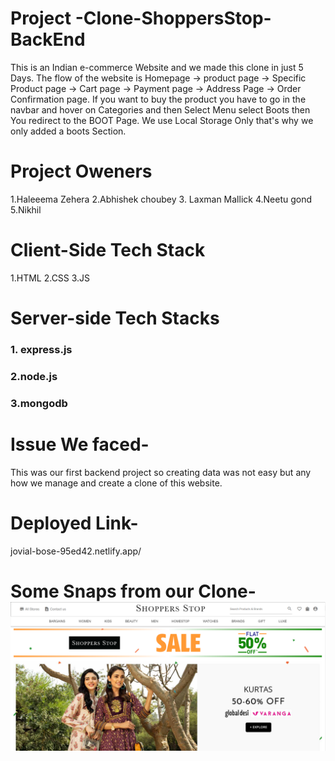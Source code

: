 <!-- # Project-3-Clone-ShoppersStop-BackEnd
<h1>A online shopping website for new trends.</h1>
<h2>Online shopping website, where you find different categories for shopping. It is a back-end collaborative project executed by 5 in 4 days.</h2><br>
<br>
<h1>Tech Stacks </h1>
<h3>1. express.js</h3>
<h3>2.node.js</h3>
<h3>3.mongodb</h3>
 -->
# Project -Clone-ShoppersStop-BackEnd
This is an Indian e-commerce Website and we made this clone in just 5 Days. The flow of the website is Homepage -> product page -> Specific Product page -> Cart page -> Payment page -> Address Page -> Order Confirmation page. If you want to buy the product you have to go in the navbar and hover on Categories and then Select Menu select Boots then You redirect to the BOOT Page. We use Local Storage Only that's why we only added a boots Section.

# Project Oweners 
1.Haleeema Zehera
2.Abhishek choubey
3. Laxman Mallick
4.Neetu gond
5.Nikhil

# Client-Side Tech Stack
1.HTML
2.CSS
3.JS

<h1> Server-side Tech Stacks </h1>
<h3>1. express.js</h3>
<h3>2.node.js</h3>
<h3>3.mongodb</h3>



# Issue We faced-
This was our first backend project so creating data was not easy but any how we manage and create a clone of this website.


# Deployed Link-
jovial-bose-95ed42.netlify.app/




# Some Snaps from our Clone-![aa](https://github.com/07HaleemaZehera/Project-3-Clone-ShoppersStop-BackEnd/blob/main/backend.png)



